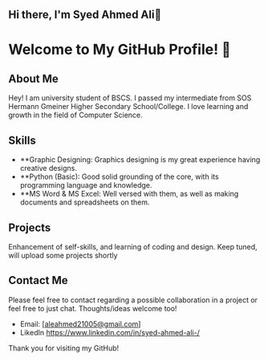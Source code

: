 ## Hi there, I'm Syed Ahmed Ali👋

# Welcome to My GitHub Profile! 👋

## About Me
Hey! I am university student of BSCS. I passed my intermediate from SOS Hermann Gmeiner Higher Secondary School/College. I love learning and growth in the field of Computer Science.

## Skills
- **Graphic Designing: Graphics designing is my great experience having creative designs.
- **Python (Basic): Good solid grounding of the core, with its programming language and knowledge.
- **MS Word & MS Excel: Well versed with them, as well as making documents and spreadsheets on them.


## Projects
Enhancement of self-skills, and learning of coding and design. Keep tuned, will upload some projects shortly

## Contact Me
Please feel free to contact regarding a possible collaboration in a project or feel free to just chat. Thoughts/ideas welcome too!

- Email: [aleahmed21005@gmail.com]
- LikedIn https://www.linkedin.com/in/syed-ahmed-ali-/

Thank you for visiting my GitHub!
